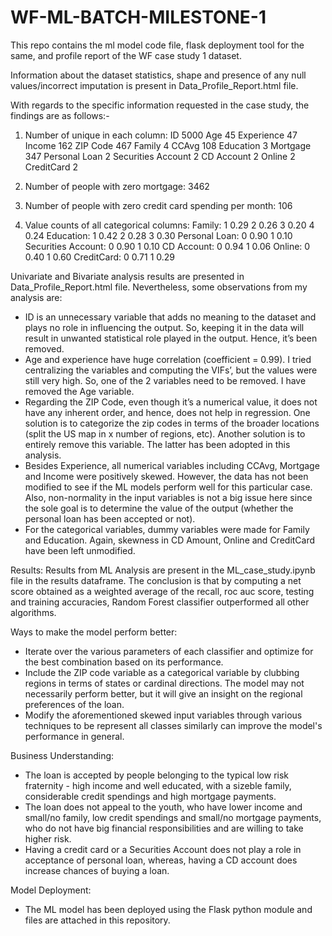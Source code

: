 # WF-ML-BATCH-MILESTONE-1
This repo contains the ml model code file, flask deployment tool for the same, and profile report of the WF case study 1 dataset.

Information about the dataset statistics, shape and presence of any null values/incorrect imputation is present in Data_Profile_Report.html file. 

With regards to the specific information requested in the case study, the findings are as follows:-
1. Number of unique in each column:
ID                    5000
Age                     45
Experience              47
Income                 162
ZIP Code               467
Family                   4
CCAvg                  108
Education                3
Mortgage               347
Personal Loan            2
Securities Account       2
CD Account               2
Online                   2
CreditCard               2

2. Number of people with zero mortgage: 
3462

3. Number of people with zero credit card spending per month:
106

4. Value counts of all categorical columns:
Family:
1   0.29
2   0.26
3   0.20
4   0.24
Education:
1   0.42
2   0.28
3   0.30
Personal Loan:
0   0.90
1   0.10
Securities Account:
0   0.90
1   0.10
CD Account:
0   0.94
1   0.06
Online:
0   0.40
1   0.60
CreditCard:
0   0.71
1   0.29

Univariate and Bivariate analysis results are presented in Data_Profile_Report.html file. Nevertheless, some observations from my analysis are:
- ID is an unnecessary variable that adds no meaning to the dataset and plays no role in influencing the output. So, keeping it in the data will result in unwanted statistical role played in the output. Hence, it’s been removed.
- Age and experience have huge correlation (coefficient = 0.99). I tried centralizing the variables and computing the VIFs’, but the values were still very high. So, one of the 2 variables need to be removed. I have removed the Age variable.
-	Regarding the ZIP Code, even though it’s a numerical value, it does not have any inherent order, and hence, does not help in regression. One solution is to categorize the zip codes in terms of the broader locations (split the US map in x number of regions, etc). Another solution is to entirely remove this variable. The latter has been adopted in this analysis. 
- Besides Experience, all numerical variables including CCAvg, Mortgage and Income were positively skewed. However, the data has not been modified to see if the ML models perform well for this particular case. Also, non-normality in the input variables is not a big issue here since the sole goal is to determine the value of the output (whether the personal loan has been accepted or not).
- For the categorical variables, dummy variables were made for Family and Education. Again, skewness in CD Amount, Online and CreditCard have been left unmodified.

Results:
Results from ML Analysis are present in the ML_case_study.ipynb file in the results dataframe. The conclusion is that by computing a net score obtained as a weighted average of the recall, roc auc score, testing and training accuracies, Random Forest classifier outperformed all other algorithms. 

Ways to make the model perform better:
- Iterate over the various parameters of each classifier and optimize for the best combination based on its performance.
- Include the ZIP code variable as a categorical variable by clubbing regions in terms of states or cardinal directions. The model may not necessarily perform better, but it will give an insight on the regional preferences of the loan.
- Modify the aforementioned skewed input variables through various techniques to be represent all classes similarly can improve the model's performance in general.

Business Understanding:
- The loan is accepted by people belonging to the typical low risk fraternity - high income and well educated, with a sizeble family, considerable credit spendings and high mortgage payments. 
- The loan does not appeal to the youth, who have lower income and small/no family, low credit spendings and small/no mortgage payments, who do not have big financial responsibilities and are willing to take higher risk.
- Having a credit card or a Securities Account does not play a role in acceptance of personal loan, whereas, having a CD account does increase chances of buying a loan.

Model Deployment:
- The ML model has been deployed using the Flask python module and files are attached in this repository. 



